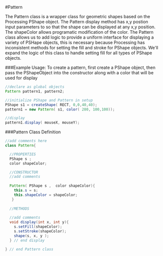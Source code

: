 #Pattern

The Pattern class is a wrapper class for geometric shapes based on the Processing PShape object. The Pattern display method has x,y postion input parameters to so that the shape can be displayed at any x,y position.  The shapeColor allows programatic modification of the color. The Pattern class allows us to add logic to provide a uniform interface for displaying a variety of PSHape objects, this is necessary because Processing has inconsistent methods for setting the fill and stroke for PShape objects.  We'll expand the logic of this class to handle setting fill for all types of PShape objects.

###Example Usage:
To create a pattern, first create a PShape object, then pass the PShapeObject into the constructor along with a color that will be used for display


```java
//declare as global objects
Pattern pattern1, pattern2;

//initialize PShape and Pattern in setup
PShape s1 = createShape( RECT, 0,0,40,40);
pattern1 = new Pattern( s1, color( 280, 100,100));

//display 
pattern1.display( mouseX, mouseY);
```


###Pattern Class Definition

```java
//add comments here
class Pattern{

  //PROPERTIES
  PShape s ;
  color shapeColor;

  //CONSTRUCTOR 
  //add comments
 
  Pattern( PShape s ,  color shapeColor){
    this.s = s;
    this.shapeColor = shapeColor;
   }
  
  //METHODS
  
  //add comments
  void display(int x, int y){
    s.setFill(shapeColor);
    s.setStroke(shapeColor);
    shape(s, x, y );
  } // end display
 
} // end Pattern class
```

